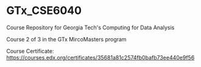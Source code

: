 # GTx_CSE6040
Course Repository for Georgia Tech's Computing for Data Analysis

Course 2 of 3 in the GTx MircoMasters program

Course Certificate: https://courses.edx.org/certificates/35681a81c2574fb0bafb73ee440e9f56
